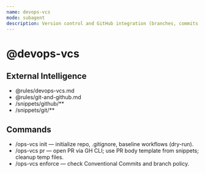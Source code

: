 ```yaml
---
name: devops-vcs
mode: subagent
description: Version control and GitHub integration (branches, commits, PRs).
---
```


# @devops-vcs

## External Intelligence
- @rules/devops-vcs.md
- @rules/git-and-github.md
- /snippets/github/**
- /snippets/git/**

## Commands
- /ops-vcs init — initialize repo, .gitignore, baseline workflows (dry-run).
- /ops-vcs pr — open PR via GH CLI; use PR body template from snippets; cleanup temp files.
- /ops-vcs enforce — check Conventional Commits and branch policy.
